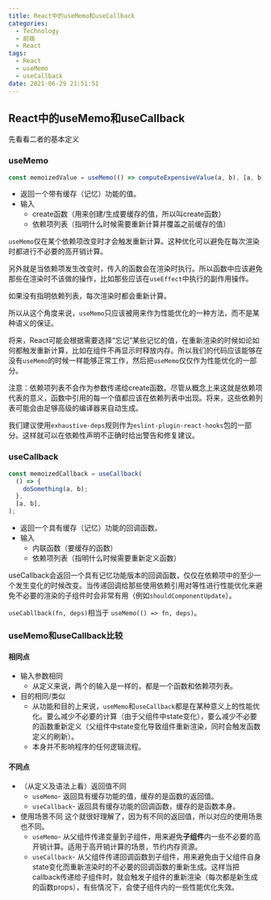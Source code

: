 ```yaml
---
title: React中的useMemo和useCallback
categories: 
  - Technology
  - 前端
  - React
tags: 
  - React
  - useMemo
  - useCallback
date: 2021-06-29 21:51:51
---
```



## React中的useMemo和useCallback
先看看二者的基本定义

### useMemo

```js
const memoizedValue = useMemo(() => computeExpensiveValue(a, b), [a, b]);
```

- 返回一个带有缓存（记忆）功能的值。
- 输入
  - create函数（用来创建/生成要缓存的值，所以叫create函数）
  - 依赖项列表（指明什么时候需要重新计算并覆盖之前缓存的值）

```useMemo```仅在某个依赖项改变时才会触发重新计算。这种优化可以避免在每次渲染时都进行不必要的高开销计算。

另外就是当依赖项发生改变时，传入的函数会在渲染时执行。所以函数中应该避免那些在渲染时不该做的操作，比如那些应该在```useEffect```中执行的副作用操作。

如果没有指明依赖列表，每次渲染时都会重新计算。

所以从这个角度来说，```useMemo```只应该被用来作为性能优化的一种方法，而不是某种语义的保证。

将来，React可能会根据需要选择“忘记”某些记忆的值，在重新渲染的时候如论如何都触发重新计算，比如在组件不再显示时释放内存。所以我们的代码应该能够在没有```useMemo```的时候一样能够正常工作，然后把```useMemo```仅仅作为性能优化的一部分。

注意：依赖项列表不会作为参数传递给create函数。尽管从概念上来这就是依赖项代表的意义，函数中引用的每一个值都应该在依赖列表中出现。将来，这些依赖列表可能会由足够高级的编译器来自动生成。

我们建议使用```exhaustive-deps```规则作为```eslint-plugin-react-hooks```包的一部分。这样就可以在依赖性声明不正确时给出警告和修复建议。

### useCallback

```js
const memoizedCallback = useCallback(
  () => {
    doSomething(a, b);
  },
  [a, b],
);
```

- 返回一个具有缓存（记忆）功能的回调函数。
- 输入
  - 内联函数（要缓存的函数）
  - 依赖项列表（指明什么时候需要重新定义函数）

useCallback会返回一个具有记忆功能版本的回调函数，仅仅在依赖项中的至少一个发生变化的时候改变。当传递回调给那些使用依赖引用对等性进行性能优化来避免不必要的渲染的子组件时会非常有用（例如```shouldComponentUpdate```）。

```useCabllback(fn, deps)```相当于 ```useMemo(() => fn, deps)```。

### useMemo和useCallback比较

#### 相同点
- 输入参数相同
  - 从定义来说，两个的输入是一样的，都是一个函数和依赖项列表。
- 目的相同/类似
  - 从功能和目的上来说，```useMemo```和```useCallback```都是在某种意义上的性能优化。要么减少不必要的计算（由于父组件中state变化），要么减少不必要的函数重新定义（父组件中state变化导致组件重新渲染，同时会触发函数定义的刷新）。
  - 本身并不影响程序的任何逻辑流程。

#### 不同点
- （从定义及语法上看）返回值不同
  - ```useMemo```- 返回具有缓存功能的值，缓存的是函数的返回值。
  - ```useCallback```- 返回具有缓存功能的回调函数，缓存的是函数本身。
- 使用场景不同
  这个就很好理解了，因为有不同的返回值，所以对应的使用场景也不同。
  - ```useMemo```- 从父组件传递变量到子组件，用来避免**子组件**内一些不必要的高开销计算。适用于高开销计算的场景，节约内存资源。
  - ```useCallback```- 从父组件传递回调函数到子组件，用来避免由于父组件自身state变化而重新渲染时的不必要的回调函数的重新生成。这样当把callback传递给子组件时，就会触发子组件的重新渲染（每次都是新生成的函数props），有些情况下，会使子组件内的一些性能优化失效。

  
